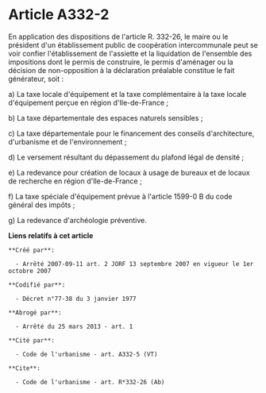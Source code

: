 # Article A332-2

En application des dispositions de l'article R. 332-26, le maire ou le président d'un établissement public de coopération
intercommunale peut se voir confier l'établissement de l'assiette et la liquidation de l'ensemble des impositions dont le
permis de construire, le permis d'aménager ou la décision de non-opposition à la déclaration préalable constitue le fait
générateur, soit : 

a) La taxe locale d'équipement et la taxe complémentaire à la taxe locale d'équipement perçue en région d'Ile-de-France ; 

b) La taxe départementale des espaces naturels sensibles ; 

c) La taxe départementale pour le financement des conseils d'architecture, d'urbanisme et de l'environnement ; 

d) Le versement résultant du dépassement du plafond légal de densité ; 

e) La redevance pour création de locaux à usage de bureaux et de locaux de recherche en région d'Ile-de-France ; 

f) La taxe spéciale d'équipement prévue à l'article 1599-0 B du code général des impôts ; 

g) La redevance d'archéologie préventive.

**Liens relatifs à cet article**

	**Créé par**:

	  - Arrêté 2007-09-11 art. 2 JORF 13 septembre 2007 en vigueur le 1er octobre 2007

	**Codifié par**:

	  - Décret n°77-38 du 3 janvier 1977

	**Abrogé par**:

	  - Arrêté du 25 mars 2013 - art. 1

	**Cité par**:

	  - Code de l'urbanisme - art. A332-5 (VT)

	**Cite**:

	  - Code de l'urbanisme - art. R*332-26 (Ab)
